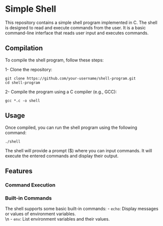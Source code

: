 # Simple Shell
This repository contains a simple shell program implemented in C. The shell is designed to read and execute commands from the user. It is a basic command-line interface that reads user input and executes commands.

## Compilation

To compile the shell program, follow these steps:

1- Clone the repository:
```
git clone https://github.com/your-username/shell-program.git
cd shell-program
```

2- Compile the program using a C compiler (e.g., GCC):
```
gcc *.c -o shell
```
## Usage

Once compiled, you can run the shell program using the following command:
```
./shell
```
The shell will provide a prompt ($) where you can input commands. It will execute the entered commands and display their output.
## Features
### Command Execution
### Built-in Commands
The shell supports some basic built-in commands:
    - `echo`: Display messages or values of environment variables.<br>\n
    - `env`: List environment variables and their values.
